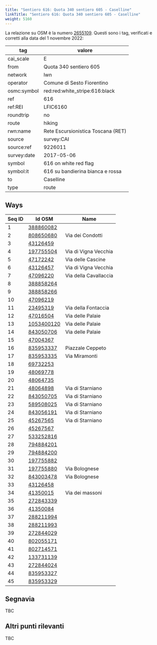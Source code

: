 ```yaml
---
title: "Sentiero 616: Quota 340 sentiero 605 - Caselline"
linkTitle: "Sentiero 616: Quota 340 sentiero 605 - Caselline"
weight: 5160
---
```


La relazione su OSM è la numero [2655109]. Questi sono i tag, verificati e corretti alla data del 1 novembre 2022:

| tag         | valore                                                 |
|-------------|--------------------------------------------------------|
| cai_scale   | E                                                      |
| from        | Quota 340 sentiero 605                                 |
| network     | lwn                                                    |
| operator    | Comune di Sesto Fiorentino                             |
| osmc:symbol | red:red:white_stripe:616:black                         |
| ref         | 616                                                    |
| ref:REI     | LFIC6160                                               |
| roundtrip   | no                                                     |
| route       | hiking                                                 |
| rwn:name    | Rete Escursionistica Toscana (RET)                     |
| source      | survey:CAI                                             |
| source:ref  | 9226011                                                |
| survey:date | 2017-05-06                                             |
| symbol      | 616 on white red flag                                  |
| symbol:it   | 616 su bandierina bianca e rossa                       |
| to          | Caselline                                              |
| type        | route                                                  |

## Ways

| Seq ID | Id OSM       | Name                         |
|--------|--------------|------------------------------|
|  1     | [388860082]  |                              |
|  2     | [808650680]  | Via dei Condotti             |
|  3     | [43126459]   |                              |
|  4     | [197755504]  | Via di Vigna Vecchia         |
|  5     | [47172242]   | Via delle Cascine            |
|  6     | [43126457]   | Via di Vigna Vecchia         |
|  7     | [47096220]   | Via della Cavallaccia        |
|  8     | [388858264]  |                              |
|  9     | [388858266]  |                              |
| 10     | [47096219]   |                              |
| 11     | [23495319]   | Via della Fontaccia          |
| 12     | [47016504]   | Via delle Palaie             |
| 13     | [1053400120] | Via delle Palaie             |
| 14     | [843050706]  | Via delle Palaie             |
| 15     | [47004367]   |                              |
| 16     | [835953337]  | Piazzale Ceppeto             |
| 17     | [835953335]  | Via Miramonti                |
| 18     | [69732253]   |                              |
| 19     | [48069778]   |                              |
| 20     | [48064735]   |                              |
| 21     | [48064898]   | Via di Starniano             |
| 22     | [843050705]  | Via di Starniano             |
| 23     | [589508025]  | Via di Starniano             |
| 24     | [843056191]  | Via di Starniano             |
| 25     | [45267565]   | Via di Starniano             |
| 26     | [45267567]   |                              |
| 27     | [533252816]  |                              |
| 28     | [794884201]  |                              |
| 29     | [794884200]  |                              |
| 30     | [197755882]  |                              |
| 31     | [197755880]  | Via Bolognese                |
| 32     | [843003478]  | Via Bolognese                |
| 33     | [43126458]   |                              |
| 34     | [41350015]   | Via dei massoni              |
| 35     | [272843339]  |                              |
| 36     | [41350084]   |                              |
| 37     | [288211994]  |                              |
| 38     | [288211993]  |                              |
| 39     | [272844029]  |                              |
| 40     | [802055171]  |                              |
| 41     | [802714571]  |                              |
| 42     | [133731139]  |                              |
| 43     | [272844024]  |                              |
| 44     | [835953327]  |                              |
| 45     | [835953329]  |                              |

## Segnavia

TBC

## Altri punti rilevanti

TBC

[2655109]:https://www.openstreetmap.org/relation/2655109

[388860082]:https://www.openstreetmap.org/way/388860082
[808650680]:https://www.openstreetmap.org/way/808650680
[43126459]:https://www.openstreetmap.org/way/43126459
[197755504]:https://www.openstreetmap.org/way/197755504
[47172242]:https://www.openstreetmap.org/way/47172242
[43126457]:https://www.openstreetmap.org/way/43126457
[47096220]:https://www.openstreetmap.org/way/47096220
[388858264]:https://www.openstreetmap.org/way/388858264
[388858266]:https://www.openstreetmap.org/way/388858266
[47096219]:https://www.openstreetmap.org/way/47096219
[23495319]:https://www.openstreetmap.org/way/23495319
[47016504]:https://www.openstreetmap.org/way/47016504
[1053400120]:https://www.openstreetmap.org/way/1053400120
[843050706]:https://www.openstreetmap.org/way/843050706
[47004367]:https://www.openstreetmap.org/way/47004367
[835953337]:https://www.openstreetmap.org/way/835953337
[835953335]:https://www.openstreetmap.org/way/835953335
[69732253]:https://www.openstreetmap.org/way/69732253
[48069778]:https://www.openstreetmap.org/way/48069778
[48064735]:https://www.openstreetmap.org/way/48064735
[48064898]:https://www.openstreetmap.org/way/48064898
[843050705]:https://www.openstreetmap.org/way/48064898
[589508025]:https://www.openstreetmap.org/way/589508025
[843056191]:https://www.openstreetmap.org/way/843056191
[45267565]:https://www.openstreetmap.org/way/45267565
[45267567]:https://www.openstreetmap.org/way/45267567
[533252816]:https://www.openstreetmap.org/way/533252816
[794884201]:https://www.openstreetmap.org/way/794884201
[794884200]:https://www.openstreetmap.org/way/794884200
[197755882]:https://www.openstreetmap.org/way/197755882
[197755880]:https://www.openstreetmap.org/way/197755880
[843003478]:https://www.openstreetmap.org/way/843003478
[43126458]:https://www.openstreetmap.org/way/43126458
[41350015]:https://www.openstreetmap.org/way/41350015
[272843339]:https://www.openstreetmap.org/way/272843339
[41350084]:https://www.openstreetmap.org/way/41350084
[288211994]:https://www.openstreetmap.org/way/288211994
[288211993]:https://www.openstreetmap.org/way/288211993
[272844029]:https://www.openstreetmap.org/way/272844029
[802055171]:https://www.openstreetmap.org/way/802055171
[802714571]:https://www.openstreetmap.org/way/802714571
[133731139]:https://www.openstreetmap.org/way/133731139
[272844024]:https://www.openstreetmap.org/way/272844024
[835953327]:https://www.openstreetmap.org/way/835953327
[835953329]:https://www.openstreetmap.org/way/835953329

